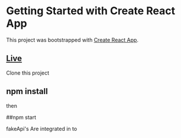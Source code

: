 # Getting Started with Create React App

This project was bootstrapped with [Create React App](https://github.com/facebook/create-react-app).

##  <a href="https://react-shimmer-effect.vercel.app/" target="_blank"> Live</a>

Clone this project

## npm install

then

##npm start


fakeApi's Are integrated in to 


 
